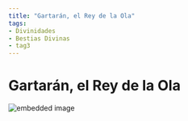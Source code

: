 ```yaml
---
title: "Gartarán, el Rey de la Ola"
tags:
- Divinidades
- Bestias Divinas
- tag3
---
```

# Gartarán, el Rey de la Ola

![embedded image](https://cdn.discordapp.com/attachments/1017202719959822376/1017202901141172294/blank_tradingcard_6.jpg "Attachment")
